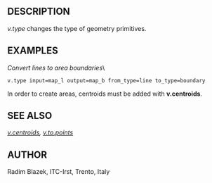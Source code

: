 ## DESCRIPTION

*v.type* changes the type of geometry primitives.

## EXAMPLES

*Convert lines to area boundaries*\

```
v.type input=map_l output=map_b from_type=line to_type=boundary
```

In order to create areas, centroids must be added with **v.centroids**.

## SEE ALSO

*[v.centroids](v.centroids.html), [v.to.points](v.to.points.html)*

## AUTHOR

Radim Blazek, ITC-Irst, Trento, Italy
